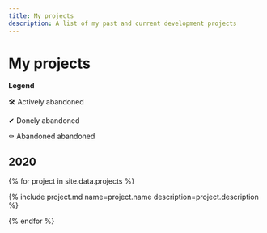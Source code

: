 ```yaml
---
title: My projects
description: A list of my past and current development projects
---
```


# My projects

**Legend**

🛠 Actively abandoned

✔ Donely abandoned

⚰ Abandoned abandoned

## 2020

{% for project in site.data.projects %}

{% include project.md name=project.name description=project.description %}

{% endfor %}
